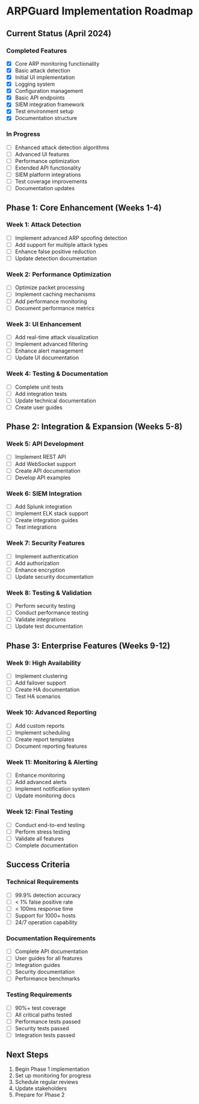 # ARPGuard Implementation Roadmap

## Current Status (April 2024)

### Completed Features
- [x] Core ARP monitoring functionality
- [x] Basic attack detection
- [x] Initial UI implementation
- [x] Logging system
- [x] Configuration management
- [x] Basic API endpoints
- [x] SIEM integration framework
- [x] Test environment setup
- [x] Documentation structure

### In Progress
- [ ] Enhanced attack detection algorithms
- [ ] Advanced UI features
- [ ] Performance optimization
- [ ] Extended API functionality
- [ ] SIEM platform integrations
- [ ] Test coverage improvements
- [ ] Documentation updates

## Phase 1: Core Enhancement (Weeks 1-4)

### Week 1: Attack Detection
- [ ] Implement advanced ARP spoofing detection
- [ ] Add support for multiple attack types
- [ ] Enhance false positive reduction
- [ ] Update detection documentation

### Week 2: Performance Optimization
- [ ] Optimize packet processing
- [ ] Implement caching mechanisms
- [ ] Add performance monitoring
- [ ] Document performance metrics

### Week 3: UI Enhancement
- [ ] Add real-time attack visualization
- [ ] Implement advanced filtering
- [ ] Enhance alert management
- [ ] Update UI documentation

### Week 4: Testing & Documentation
- [ ] Complete unit tests
- [ ] Add integration tests
- [ ] Update technical documentation
- [ ] Create user guides

## Phase 2: Integration & Expansion (Weeks 5-8)

### Week 5: API Development
- [ ] Implement REST API
- [ ] Add WebSocket support
- [ ] Create API documentation
- [ ] Develop API examples

### Week 6: SIEM Integration
- [ ] Add Splunk integration
- [ ] Implement ELK stack support
- [ ] Create integration guides
- [ ] Test integrations

### Week 7: Security Features
- [ ] Implement authentication
- [ ] Add authorization
- [ ] Enhance encryption
- [ ] Update security documentation

### Week 8: Testing & Validation
- [ ] Perform security testing
- [ ] Conduct performance testing
- [ ] Validate integrations
- [ ] Update test documentation

## Phase 3: Enterprise Features (Weeks 9-12)

### Week 9: High Availability
- [ ] Implement clustering
- [ ] Add failover support
- [ ] Create HA documentation
- [ ] Test HA scenarios

### Week 10: Advanced Reporting
- [ ] Add custom reports
- [ ] Implement scheduling
- [ ] Create report templates
- [ ] Document reporting features

### Week 11: Monitoring & Alerting
- [ ] Enhance monitoring
- [ ] Add advanced alerts
- [ ] Implement notification system
- [ ] Update monitoring docs

### Week 12: Final Testing
- [ ] Conduct end-to-end testing
- [ ] Perform stress testing
- [ ] Validate all features
- [ ] Complete documentation

## Success Criteria

### Technical Requirements
- [ ] 99.9% detection accuracy
- [ ] < 1% false positive rate
- [ ] < 100ms response time
- [ ] Support for 1000+ hosts
- [ ] 24/7 operation capability

### Documentation Requirements
- [ ] Complete API documentation
- [ ] User guides for all features
- [ ] Integration guides
- [ ] Security documentation
- [ ] Performance benchmarks

### Testing Requirements
- [ ] 90%+ test coverage
- [ ] All critical paths tested
- [ ] Performance tests passed
- [ ] Security tests passed
- [ ] Integration tests passed

## Next Steps

1. Begin Phase 1 implementation
2. Set up monitoring for progress
3. Schedule regular reviews
4. Update stakeholders
5. Prepare for Phase 2 